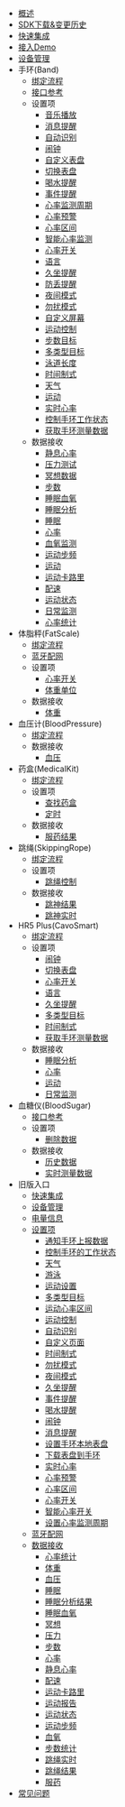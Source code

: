 - [概述](/dev-android/bluetooth/v2/summary)
- [SDK下载&变更历史](/dev-android/bluetooth/releaselog)
- [快速集成](/dev-android/bluetooth/v2/integrate)
- [接入Demo](/dev-android/bluetooth/demo)
- [设备管理](/dev-android/bluetooth/v2/device)
- 手环(Band)
   - [绑定流程](/dev-android/bluetooth/v2/band/bind)
   - [接口参考](/dev-android/bluetooth/v2/band/interface)
   - 设置项
      - [音乐播放](/dev-android/bluetooth/v2/band/settings/music)
      - [消息提醒](/dev-android/bluetooth/v2/band/settings/call)
      - [自动识别](/dev-android/bluetooth/v2/band/settings/autorecognitionsport)
      - [闹钟](/dev-android/bluetooth/v2/band/settings/clock)
      - [自定义表盘](/dev-android/bluetooth/v2/band/settings/filedialplate)
      - [切换表盘](/dev-android/bluetooth/v2/band/settings/dialplate)
      - [喝水提醒](/dev-android/bluetooth/v2/band/settings/drinkwaterreminder)
      - [事件提醒](/dev-android/bluetooth/v2/band/settings/eventreminder)
      - [心率监测周期](/dev-android/bluetooth/v2/band/settings/heartrateperiod)
      - [心率预警](/dev-android/bluetooth/v2/band/settings/heartratealert)
      - [心率区间](/dev-android/bluetooth/v2/band/settings/heartraterange)
      - [智能心率监测](/dev-android/bluetooth/v2/band/settings/heartratesmartswitch)
      - [心率开关](/dev-android/bluetooth/v2/band/settings/heartrateswitch)
      - [语言](/dev-android/bluetooth/v2/band/settings/language)
      - [久坐提醒](/dev-android/bluetooth/v2/band/settings/longsit)
      - [防丢提醒](/dev-android/bluetooth/v2/band/settings/lost)
      - [夜间模式](/dev-android/bluetooth/v2/band/settings/nightmode)
      - [勿扰模式](/dev-android/bluetooth/v2/band/settings/silence)
      - [自定义屏幕](/dev-android/bluetooth/v2/band/settings/page)
      - [运动控制](/dev-android/bluetooth/v2/band/settings/sportcontrol)
      - [步数目标](/dev-android/bluetooth/v2/band/settings/stepencourage)
      - [多类型目标](/dev-android/bluetooth/v2/band/settings/targetencourage)
      - [泳道长度](/dev-android/bluetooth/v2/band/settings/swimpool)
      - [时间制式](/dev-android/bluetooth/v2/band/settings/timeformat)
      - [天气](/dev-android/bluetooth/v2/band/settings/weather)
      - [运动](/dev-android/bluetooth/v2/band/settings/sportconfig)
      - [实时心率](/dev-android/bluetooth/v2/band/settings/realtimeheartrateswitch)
      - [控制手环工作状态](/dev-android/bluetooth/v2/band/settings/control)
      - [获取手环测量数据](/dev-android/bluetooth/v2/band/settings/synchronizedata)
   - 数据接收
      - [静息心率](/dev-android/bluetooth/v2/band/data/restingheartrate)
      - [压力测试](/dev-android/bluetooth/v2/band/data/pressure)
      - [冥想数据](/dev-android/bluetooth/v2/band/data/meditation)
      - [步数](/dev-android/bluetooth/v2/band/data/step)
      - [睡眠血氧](/dev-android/bluetooth/v2/band/data/sleepbloodoxygen)
      - [睡眠分析](/dev-android/bluetooth/v2/band/data/sleepanalysisresult)
      - [睡眠](/dev-android/bluetooth/v2/band/data/sleep)
      - [心率](/dev-android/bluetooth/v2/band/data/heartrate)
      - [血氧监测](/dev-android/bluetooth/v2/band/data/bloodoxygen)
      - [运动步频](/dev-android/bluetooth/v2/band/data/pitch)
      - [运动](/dev-android/bluetooth/v2/band/data/sportreport)
      - [运动卡路里](/dev-android/bluetooth/v2/band/data/calorie)
      - [配速](/dev-android/bluetooth/v2/band/data/speed)
      - [运动状态](/dev-android/bluetooth/v2/band/data/sportnotify)
      - [日常监测](/dev-android/bluetooth/v2/band/data/dailymeasuredata)
      - [心率统计](/dev-android/bluetooth/v2/band/data/heartratestatistics)
- 体脂秤(FatScale)
   - [绑定流程](/dev-android/bluetooth/v2/fatscale/bind)
   - [蓝牙配网](/dev-android/bluetooth/v2/fatscale/wificonfig)
   - 设置项
      - [心率开关](/dev-android/bluetooth/v2/fatscale/settings/heartrateswitch)
      - [体重单位](/dev-android/bluetooth/v2/fatscale/settings/weightunitconfig)
   - 数据接收
      - [体重](/dev-android/bluetooth/v2/fatscale/data/weight)
- 血压计(BloodPressure)
   - [绑定流程](/dev-android/bluetooth/v2/bloodpressure/bind)
   - 数据接收
      - [血压](/dev-android/bluetooth/v2/bloodpressure/data/bloodpressure)
- 药盒(MedicalKit)
   - [绑定流程](/dev-android/bluetooth/v2/medicalkit/bind)
   - 设置项
      - [查找药盒](/dev-android/bluetooth/v2/medicalkit/settings/medicinefind)
      - [定时](/dev-android/bluetooth/v2/medicalkit/settings/medicineclock)
   - 数据接收
      - [服药结果](/dev-android/bluetooth/v2/medicalkit/data/medicine)
- 跳绳(SkippingRope)
   - [绑定流程](/dev-android/bluetooth/v2/skippingrpoe/bind)
   - 设置项
      - [跳绳控制](/dev-android/bluetooth/v2/skippingrpoe/settings/skippingropecontrol)
   - 数据接收
      - [跳神结果](/dev-android/bluetooth/v2/skippingrope/data/ropeskippingresult)
      - [跳神实时](/dev-android/bluetooth/v2/skippingrope/data/ropeskippingrealtime)
- HR5 Plus(CavoSmart)
   - [绑定流程](/dev-android/bluetooth/v2/band/bind)
   - 设置项
      - [闹钟](/dev-android/bluetooth/v2/cavosmart/settings/clock)
      - [切换表盘](/dev-android/bluetooth/v2/cavosmart/settings/dialplate)
      - [心率开关](/dev-android/bluetooth/v2/cavosmart/settings/heartrateswitch)
      - [语言](/dev-android/bluetooth/v2/cavosmart/settings/language)
      - [久坐提醒](/dev-android/bluetooth/v2/cavosmart/settings/longsit)
      - [多类型目标](/dev-android/bluetooth/v2/cavosmart/settings/targetencourage)
      - [时间制式](/dev-android/bluetooth/v2/cavosmart/settings/timeformat)
      - [获取手环测量数据](/dev-android/bluetooth/v2/cavosmart/settings/synchronizedata)
   - 数据接收
      - [睡眠分析](/dev-android/bluetooth/v2/cavosmart/data/sleepanalysisresult)
      - [心率](/dev-android/bluetooth/v2/cavosmart/data/heartrate)
      - [运动](/dev-android/bluetooth/v2/cavosmart/data/sportreport)
      - [日常监测](/dev-android/bluetooth/v2/cavosmart/data/dailymeasuredata)
- 血糖仪(BloodSugar)
   - [接口参考](/dev-android/bluetooth/v2/bloodsugar/interface)
   - 设置项
      - [删除数据](/dev-android/bluetooth/v2/bloodsugar/settings/removedata)
   - 数据接收
      - [历史数据](/dev-android/bluetooth/v2/bloodsugar/data/historydata)
      - [实时测量数据](/dev-android/bluetooth/v2/bloodsugar/data/realtimedata)
- 旧版入口
   - [快速集成](/dev-android/bluetooth/integrate)
   - [设备管理](/dev-android/bluetooth/reference/device)
   - [电量信息](/dev-android/bluetooth/reference/battery)
   - [设置项](/dev-android/bluetooth/reference/settings)
      - [通知手环上报数据](/dev-android/bluetooth/reference/settings/sync)
      - [控制手环的工作状态](/dev-android/bluetooth/reference/settings/control)
      - [天气](/dev-android/bluetooth/reference/settings/weather)
      - [游泳](/dev-android/bluetooth/reference/settings/swim)
      - [运动设置](/dev-android/bluetooth/reference/settings/sport)
      - [多类型目标](/dev-android/bluetooth/reference/settings/target)
      - [运动心率区间](/dev-android/bluetooth/reference/settings/sphrange)
      - [运动控制](/dev-android/bluetooth/reference/settings/sportcontrol)
      - [自动识别](/dev-android/bluetooth/reference/settings/autoregonize)
      - [自定义页面](/dev-android/bluetooth/reference/settings/page)
      - [时间制式](/dev-android/bluetooth/reference/settings/timeformat)
      - [勿扰模式](/dev-android/bluetooth/reference/settings/slience)
      - [夜间模式](/dev-android/bluetooth/reference/settings/nightmode)
      - [久坐提醒](/dev-android/bluetooth/reference/settings/longsit)
      - [事件提醒](/dev-android/bluetooth/reference/settings/eventreminder)
      - [喝水提醒](/dev-android/bluetooth/reference/settings/drink)
      - [闹钟](/dev-android/bluetooth/reference/settings/clock)
      - [消息提醒](/dev-android/bluetooth/reference/settings/message)
      - [设置手环本地表盘](/dev-android/bluetooth/reference/settings/dialplate)
      - [下载表盘到手环](/dev-android/bluetooth/reference/settings/filedialplate)
      - [实时心率](/dev-android/bluetooth/reference/settings/realtimeheartrate)
      - [心率预警](/dev-android/bluetooth/reference/settings/heartratealert)
      - [心率区间](/dev-android/bluetooth/reference/settings/heartraterange)
      - [心率开关](/dev-android/bluetooth/reference/settings/heartrateswitch)
      - [智能心率开关](/dev-android/bluetooth/reference/settings/smartheartrateswitch)
      - [设置心率监测周期](/dev-android/bluetooth/reference/settings/heartrateperiod)
   - [蓝牙配网](/dev-android/bluetooth/reference/wifi)	
   - [数据接收](/dev-android/bluetooth/receive)	
      - [心率统计](/dev-android/bluetooth/receive/heartratestatistics)	
      - [体重](/dev-android/bluetooth/receive/weight)
      - [血压](/dev-android/bluetooth/receive/bloodpressure)
      - [睡眠](/dev-android/bluetooth/receive/sleep)
      - [睡眠分析结果](/dev-android/bluetooth/receive/sleepanalysisresult)
      - [睡眠血氧](/dev-android/bluetooth/receive/sleepbloodoxygen)
      - [冥想](/dev-android/bluetooth/receive/mediation)
      - [压力](/dev-android/bluetooth/receive/pressure)
      - [步数](/dev-android/bluetooth/receive/step)
      - [心率](/dev-android/bluetooth/receive/heartrate)
      - [静息心率](/dev-android/bluetooth/receive/restingheartrate)
      - [配速](/dev-android/bluetooth/receive/speed)
      - [运动卡路里](/dev-android/bluetooth/receive/calories)
      - [运动报告](/dev-android/bluetooth/receive/sportreport)
      - [运动状态](/dev-android/bluetooth/receive/sportstatus)
      - [运动步频](/dev-android/bluetooth/receive/sportpitch)
      - [血氧](/dev-android/bluetooth/receive/bloodoxygen)
      - [步数统计](/dev-android/bluetooth/receive/stepstatistics)
      - [跳绳实时](/dev-android/bluetooth/receive/roperealtime)
      - [跳绳结果](/dev-android/bluetooth/receive/roperesult)
      - [服药](/dev-android/bluetooth/receive/medicine)
- [常见问题](/dev-android/bluetooth/help)

